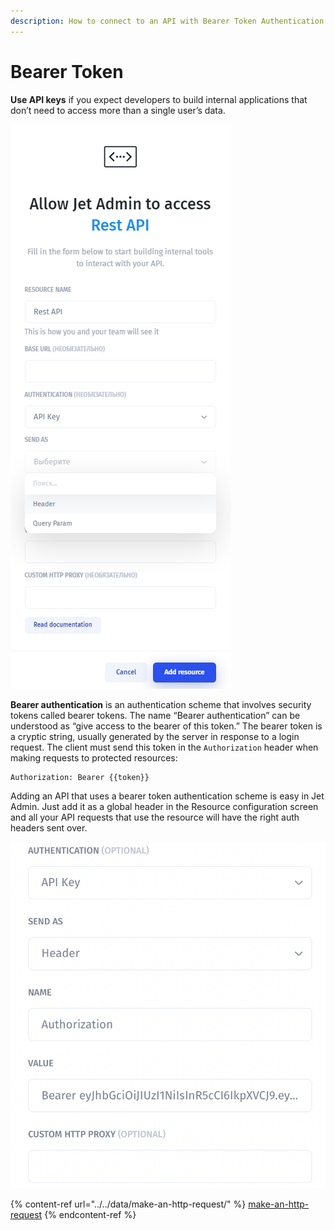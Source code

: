 ```yaml
---
description: How to connect to an API with Bearer Token Authentication
---
```


# Bearer Token

**Use API keys** if you expect developers to build internal applications that don’t need to access more than a single user’s data.

![](<../../../.gitbook/assets/image (619).png>)

**Bearer authentication** is an authentication scheme that involves security tokens called bearer tokens. The name “Bearer authentication” can be understood as “give access to the bearer of this token.” The bearer token is a cryptic string, usually generated by the server in response to a login request. The client must send this token in the `Authorization` header when making requests to protected resources:

```
Authorization: Bearer {{token}}
```

Adding an API that uses a bearer token authentication scheme is easy in Jet Admin. Just add it as a global header in the Resource configuration screen and all your API requests that use the resource will have the right auth headers sent over.

![](<../../../.gitbook/assets/image (824).png>)

{% content-ref url="../../data/make-an-http-request/" %}
[make-an-http-request](../../data/make-an-http-request/)
{% endcontent-ref %}
